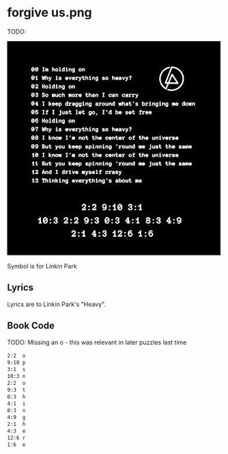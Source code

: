 # forgive us.png

TODO:

![forgive us.png](img/forgive_us.png)

Symbol is for Linkin Park

## Lyrics

Lyrics are to Linkin Park's "Heavy".

## Book Code

TODO: Missing an o - this was relevant in later puzzles last time

```
2:2  o
9:10 p
3:1  s
10:3 n
2:2  o
9:3  t
0:3  h
4:1  i
8:3  n
4:9  g
2:1  h
4:3  e
12:6 r
1:6  e
```
